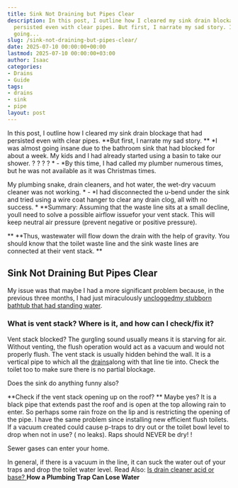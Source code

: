 ```yaml
---
title: Sink Not Draining but Pipes Clear
description: In this post, I outline how I cleared my sink drain blockage that had
  persisted even with clear pipes. But first, I narrate my sad story. I was almost
  going...
slug: /sink-not-draining-but-pipes-clear/
date: 2025-07-10 00:00:00+00:00
lastmod: 2025-07-10 00:00:00+03:00
author: Isaac
categories:
- Drains
- Guide
tags:
- drains
- sink
- pipe
layout: post
---
```

In this post, I outline how I cleared my sink drain blockage that had persisted even with clear pipes. **But first, I narrate my sad story. ** *I was almost going insane due to the bathroom sink that had blocked for about a week. My kids and I had already started using a basin to take our shower. ? ? ? ? * - *By this time, I had called my plumber numerous times, but he was not available as it was Christmas times.

My plumbing snake, drain cleaners, and hot water, the wet-dry vacuum cleaner was not working. * - *I had disconnected the u-bend under the sink and tried using a wire coat hanger to clear any drain clog, all with no success. * **Summary: Assuming that the waste line sits at a small decline, youll need to solve a possible airflow issuefor your vent stack. This will keep neutral air pressure (prevent negative or positive pressure).

** **Thus, wastewater will flow down the drain with the help of gravity. You should know that the toilet waste line and the sink waste lines are connected at their vent stack. **

##  Sink Not Draining But Pipes Clear

My issue was that maybe I had a more significant problem because, in the previous three months, I had just miraculously [uncloggedmy stubborn bathtub that had standing water](https://pestpolicy.com/how-to-unclog-a-bathtub-drain-with-standing-water/).

###  What is vent stack? Where is it, and how can I check/fix it?

Vent stack blocked? The gurgling sound usually means it is starving for air. Without venting, the flush operation would act as a vacuum and would not properly flush. The vent stack is usually hidden behind the wall. It is a vertical pipe to which all the [drains](https://pestpolicy.com/how-to-unclog-a-bathroom-sink-drain/)along with that line tie into. Check the toilet too to make sure there is no partial blockage.

Does the sink do anything funny also?

**Check if the vent stack opening up on the roof? ** Maybe yes? It is a black pipe that extends past the roof and is open at the top allowing rain to enter. So perhaps some rain froze on the lip and is restricting the opening of the pipe. I have the same problem since installing new efficient flush toilets. If a vacuum created could cause p-traps to dry out or the toilet bowl level to drop when not in use? ( no leaks). Raps should NEVER be dry! !

Sewer gases can enter your home.

In general, if there is a vacuum in the line, it can suck the water out of your traps and drop the toilet water level. Read Also: [Is drain cleaner acid or base? ](https://pestpolicy.com/is-drain-cleaner-an-acid-or-base/)**How a Plumbing Trap Can Lose Water**
